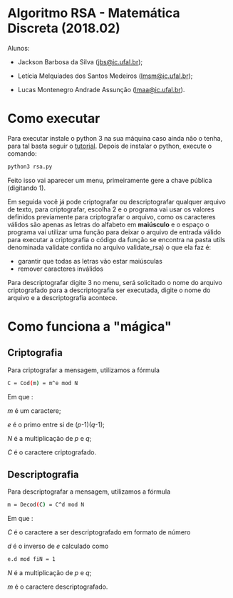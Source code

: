 # Algoritmo RSA - Matemática Discreta (2018.02)
Alunos: 

- Jackson Barbosa da Silva (jbs@ic.ufal.br);

- Letícia Melquíades dos Santos Medeiros (lmsm@ic.ufal.br);

- Lucas Montenegro Andrade Assunção (lmaa@ic.ufal.br).

# Como executar

Para executar instale o python 3 na sua máquina caso ainda não o tenha, para tal basta seguir o [tutorial](https://docs.aws.amazon.com/pt_br/cli/latest/userguide/install-linux-python.html).
Depois de instalar o python, execute o comando: 
```sh
python3 rsa.py
```
Feito isso vai aparecer um menu, primeiramente gere a chave pública (digitando 1).

Em seguida você já pode criptografar ou descriptografar qualquer arquivo de texto, para criptografar, escolha 2 e o programa vai usar os valores definidos previamente para criptografar o arquivo, como os caracteres válidos são apenas as letras do alfabeto em __maiúsculo__ e o espaço o programa vai utilizar uma função para deixar o arquivo de entrada válido para executar a criptografia o código da função se encontra na pasta utils denominada validate contida no arquivo validate_rsa) o que ela faz é:
  - garantir que todas as letras vão estar maiúsculas
  - remover caracteres inválidos

Para descriptografar digite 3 no menu, será solicitado o nome do arquivo criptografado para a descriptografia ser executada, digite o nome do arquivo e a descriptografia acontece.

# Como funciona a "mágica"

## Criptografia
  Para criptografar a mensagem, utilizamos a fórmula
  ```sh
  C = Cod(m) = m^e mod N
  ```
  Em que :
  
   _m_ é um caractere;
    
   _e_ é o primo entre si de (_p_-1)(_q_-1);
    
   _N_ é a multiplicação de _p_ e _q_;
   
   _C_ é o caractere criptografado.
   
## Descriptografia
   Para descriptografar a mensagem, utilizamos a fórmula
  ```sh
  m = Decod(C) = C^d mod N
  ```
  Em que :
  
   _C_ é o caractere a ser descriptografado em formato de número
   
   _d_ é o inverso de _e_ calculado como     
  ```sh
  e.d mod fiN = 1
  ```
   _N_ é a multiplicação de _p_ e _q_;
   
   _m_ é o caractere descriptografado.
    
